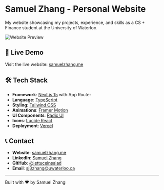# Samuel Zhang - Personal Website

My website showcasing my projects, experience, and skills as a CS + Finance student at the University of Waterloo.

![Website Preview](/public/images/personalwebsite.png)

## 🚀 Live Demo

Visit the live website: [samuelzhang.me](https://samuelzhang.me)

## 🛠️ Tech Stack

- **Framework**: [Next.js 15](https://nextjs.org/) with App Router
- **Language**: [TypeScript](https://www.typescriptlang.org/)
- **Styling**: [Tailwind CSS](https://tailwindcss.com/)
- **Animations**: [Framer Motion](https://www.framer.com/motion/)
- **UI Components**: [Radix UI](https://www.radix-ui.com/)
- **Icons**: [Lucide React](https://lucide.dev/)
- **Deployment**: [Vercel](https://vercel.com/)

## 📞 Contact

- **Website**: [samuelzhang.me](https://samuelzhang.me)
- **LinkedIn**: [Samuel Zhang](https://www.linkedin.com/in/szhang223/)
- **GitHub**: [@lettuceinsalad](https://github.com/lettuceinsalad)
- **Email**: sj3zhang@uwaterloo.ca

---

Built with ❤️ by Samuel Zhang